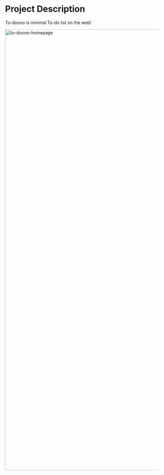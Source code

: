 # Project Description
To-doooo is minimal To-do list on the web!

<img width="1440" alt="to-doooo-homepage" src="https://github.com/user-attachments/assets/7d25dae7-ce33-4d72-9c5a-390ac0c694a6">


